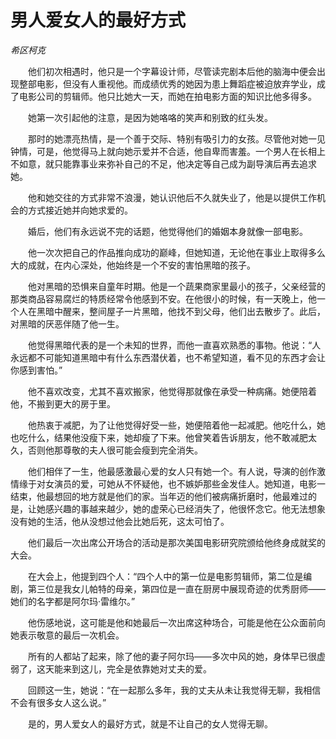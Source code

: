 # 男人爱女人的最好方式

*希区柯克*

　　他们初次相遇时，他只是一个字幕设计师，尽管读完剧本后他的脑海中便会出现整部电影，但没有人重视他。而成绩优秀的她因为患上舞蹈症被迫放弃学业，成了电影公司的剪辑师。他只比她大一天，而她在拍电影方面的知识比他多得多。

　　她第一次引起他的注意，是因为她咯咯的笑声和别致的红头发。

　　那时的她漂亮热情，是一个善于交际、特别有吸引力的女孩。尽管他对她一见钟情，可是，他觉得马上就向她示爱并不合适，他自卑而害羞。一个男人在长相上不如意，就只能靠事业来弥补自己的不足，他决定等自己成为副导演后再去追求她。

　　他和她交往的方式非常不浪漫，她认识他后不久就失业了，他是以提供工作机会的方式接近她并向她求爱的。

　　婚后，他们有永远说不完的话题，他觉得他们的婚姻本身就像一部电影。

　　他一次次把自己的作品推向成功的巅峰，但她知道，无论他在事业上取得多么大的成就，在内心深处，他始终是一个不安的害怕黑暗的孩子。

　　他对黑暗的恐惧来自童年时期。他是一个蔬果商家里最小的孩子，父亲经营的那类商品容易腐烂的特质经常令他感到不安。在他很小的时候，有一天晚上，他一个人在黑暗中醒来，整间屋子一片黑暗，他找不到父母，他们出去散步了。此后，对黑暗的厌恶伴随了他一生。

　　他觉得黑暗代表的是一个未知的世界，而他一直喜欢熟悉的事物。他说：“人永远都不可能知道黑暗中有什么东西潜伏着，也不希望知道，看不见的东西才会让你感到害怕。”

　　他不喜欢改变，尤其不喜欢搬家，他觉得那就像在承受一种病痛。她便陪着他，不搬到更大的房于里。

　　他热衷于减肥，为了让他觉得好受一些，她便陪着他一起减肥。他吃什么，她也吃什么，结果他没瘦下来，她却瘦了下来。他曾笑着告诉朋友，他不敢减肥太久，否则他那尊敬的夫人很可能会瘦到完全消失。

　　他们相伴了一生，他最感激最心爱的女人只有她一个。有人说，导演的创作激情缘于对女演员的爱，可她从不怀疑他，也不嫉妒那些金发佳人。她知道，电影一结束，他最想回的地方就是他们的家。当年迈的他们被病痛折磨时，他最难过的是，让她感兴趣的事越来越少，她的虚荣心已经消失了，他很怀念它。他无法想象没有她的生活，他从没想过他会比她后死，这太可怕了。

　　他们最后一次出席公开场合的活动是那次美国电影研究院颁给他终身成就奖的大会。

　　在大会上，他提到四个人：“四个人中的第一位是电影剪辑师，第二位是编剧，第三位是我女儿帕特的母亲，第四位是一直在厨房中展现奇迹的优秀厨师——她们的名字都是阿尔玛·雷维尔。”

　　他伤感地说，这可能是他和她最后一次出席这种场合，可能是他在公众面前向她表示敬意的最后一次机会。

　　所有的人都站了起来，除了他的妻子阿尔玛——多次中风的她，身体早已很虚弱了，这天能来到这儿，完全是依靠她对丈夫的爱。

　　回顾这一生，她说：“在一起那么多年，我的丈夫从未让我觉得无聊，我相信不会有很多女人这么说。”

　　是的，男人爱女人的最好方式，就是不让自己的女人觉得无聊。